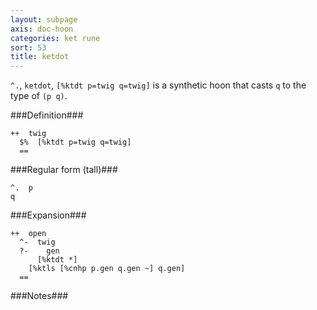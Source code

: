 ```yaml
---
layout: subpage
axis: doc-hoon
categories: ket rune
sort: 53
title: ketdot
---
```




`^.`, `ketdot`, `[%ktdt p=twig q=twig]` is a synthetic hoon that
casts `q` to the type of `(p q)`.

###Definition###

    ++  twig  
      $%  [%ktdt p=twig q=twig]
      ==

###Regular form (tall)###

    ^.  p
    q

###Expansion###
    
    ++  open
      ^-  twig
      ?-    gen
          [%ktdt *]
        [%ktls [%cnhp p.gen q.gen ~] q.gen]
      ==

###Notes###
